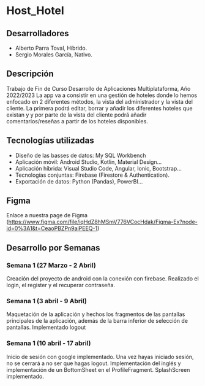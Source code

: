 # Host_Hotel

## Desarrolladores
- Alberto Parra Toval, Híbrido.
- Sergio Morales García, Nativo.

## Descripción
Trabajo de Fin de Curso Desarrollo de Aplicaciones Multiplataforma, Año 2022/2023
La app va a consistir en una gestión de hoteles donde lo hemos enfocado en 2 diferentes métodos, la vista del administrador y la vista del cliente. La primera podrá editar, borrar y añadir los diferentes hoteles que existan y y por parte de la vista del cliente podrá añadir comentarios/reseñas a partir de los hoteles disponibles.

## Tecnologías utilizadas
- Diseño de las basses de datos: My SQL Workbench
- Aplicación móvil: Android Studio, Kotlin, Material Design...
- Aplicación híbrida: Visual Studio Code, Angular, Ionic, Bootstrap...
- Tecnologías conjuntas: Firebase (Firestore & Authentication).
- Exportación de datos: Python (Pandas), PowerBI...

## Figma
Enlace a nuestra page de Figma (https://www.figma.com/file/iqHdZ8hMSmV776VCocHdak/Figma-Ex?node-id=0%3A1&t=CeaoPBZPn9aiPEEQ-1)

## Desarrollo por Semanas
### Semana 1 (27 Marzo - 2 Abril)
Creación del proyecto de android con la conexión con firebase. Realizado el login, el register y el recuperar contraseña.
### Semana 1 (3 abril - 9 Abril)
Maquetación de la aplicación y hechos los fragmentos de las pantallas principales de la aplicación, además de la barra inferior de selección de pantallas. Implementado logout
### Semana 1 (10 abril - 17 abril)
Inicio de sesión con google implementado. Una vez hayas iniciado sesión, no se cerrará a no ser que hagas logout. Implementación del inglés y implementación de un BottomSheet en el ProfileFragment. SplashScreen implementado.

